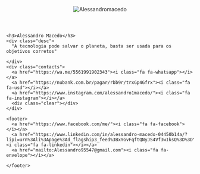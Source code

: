 <html lang="en" >
<head>
  <meta charset="UTF-8">
  <title>CodePen - Profile Cards</title>
  <link href ="https://alessandromacedo.github.io/ALESSANDRO_MACEDO/style.css"  rel = "stylesheet"/>
  <script src = "https://alessandromacedo.github.io/ALESSANDRO_MACEDO/script.js"></script>
  
  <meta name="viewport" content="width=device-width, initial-scale=1">
<link href="https://fonts.googleapis.com/css?family=Dosis:400,700" rel="stylesheet"><link rel="stylesheet" href="https://cdnjs.cloudflare.com/ajax/libs/normalize/5.0.0/normalize.min.css">
<link rel='stylesheet' href='https://cdnjs.cloudflare.com/ajax/libs/font-awesome/4.6.3/css/font-awesome.min.css'><link rel="stylesheet" href="./style.css">

</head>
<body>
<!-- partial:index.partial.html -->
<!----------------------
   Our profile cards
------------------------>
<div class="cards-container">
  
  <div class="card card-one">
    <header>
      <div class="avatar">
        <img src="https://4.bp.blogspot.com/-e04LN6C67KA/YoBbUffozWI/AAAAAAAAi7w/ZB-Qe3NoSQ0mjUeTrmQqSeLniYRs9Vs3ACK4BGAYYCw/s120-pf/perfil2.jpeg" alt="Alessandromacedo" />
      </div>
    </header>

    <h3>Alessandro Macedo</h3>
    <div class="desc">
      "A tecnologia pode salvar o planeta, basta ser usada para os objetivos corretos"

    </div>
    <div class="contacts">
      <a href="https://wa.me/5561991902343"><i class="fa fa-whatsapp"></i></a>
      <a href="https://nubank.com.br/pagar/rbb9r/trxGp4Gfrx"><i class="fa fa-usd"></i></a>
      <a href="https://www.instagram.com/alessandro1macedo/"><i class="fa fa-instagram"></i></a>
      <div class="clear"></div>
    </div>

    <footer>
      <a href="https://www.facebook.com/me/"><i class="fa fa-facebook"></i></a>
      <a href="https://www.linkedin.com/in/alessandro-macedo-04450b14a/?lipi=urn%3Ali%3Apage%3Ad_flagship3_feed%3BxYGvFqftQNyJS4Vf3wIksQ%3D%3D"><i class="fa fa-linkedin"></i></a>
      <a href="mailto:Alessandro95547@gmail.com"><i class="fa fa-envelope"></i></a>
   
    </footer>
  </div>

  

